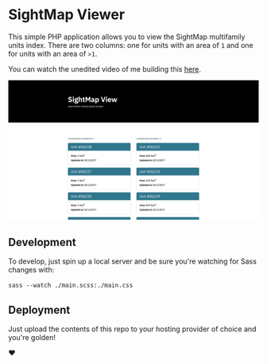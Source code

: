 # SightMap Viewer

This simple PHP application allows you to view the SightMap multifamily
units index. There are two columns: one for units with an area of `1` and one for
units with an area of `>1`.

You can watch the unedited video of me building this [here](https://www.youtube.com/watch?v=GGPGtOD36uo).

![](./screenshot.png)

## Development

To develop, just spin up a local server and be sure you're watching for Sass changes
with:

```
sass --watch ./main.scss:./main.css
```

## Deployment

Just upload the contents of this repo to your hosting provider of choice and
you're golden!

:heart:
